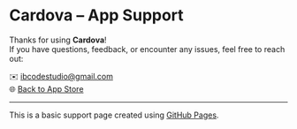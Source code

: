 # Cardova – App Support

Thanks for using **Cardova**!  
If you have questions, feedback, or encounter any issues, feel free to reach out:

✉️ ibcodestudio@gmail.com  
🌐 [Back to App Store](https://apps.apple.com)

---

This is a basic support page created using [GitHub Pages](https://pages.github.com/).
